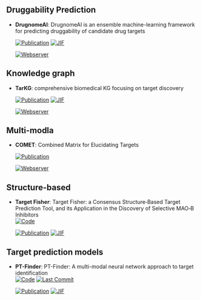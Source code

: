 

## **Druggability Prediction**


- **DrugnomeAI**: DrugnomeAI is an ensemble machine-learning framework for predicting druggability of candidate drug targets  

    [![Publication](https://img.shields.io/badge/Publication-Citations:24-blue?style=for-the-badge&logo=bookstack)](https://doi.org/10.1038/s42003-022-04245-4) 
    [![JIF](https://img.shields.io/badge/Impact_Factor-5.20-purple?style=for-the-badge&logo=academia)](https://doi.org/10.1038/s42003-022-04245-4)

    [![Webserver](https://img.shields.io/badge/Webserver-online-brightgreen?style=for-the-badge&logo=cachet&logoColor=65FF8F)](http://drugnomeai.public.cgr.astrazeneca.com/) 

## **Knowledge graph**


- **TarKG**: comprehensive biomedical KG focusing on target discovery  

    [![Publication](https://img.shields.io/badge/Publication-Citations:0-blue?style=for-the-badge&logo=bookstack)](https://doi.org/10.1093/bioinformatics%2Fbtae598) 
    [![JIF](https://img.shields.io/badge/Impact_Factor-4.40-purple?style=for-the-badge&logo=academia)](https://doi.org/10.1093/bioinformatics%2Fbtae598)

    [![Webserver](https://img.shields.io/badge/Webserver-online-brightgreen?style=for-the-badge&logo=cachet&logoColor=65FF8F)](https://tarkg.ddtmlab.org) 

## **Multi-modla**


- **COMET**: Combined Matrix for Elucidating Targets  

    [![Publication](https://img.shields.io/badge/Publication-Citations:0-blue?style=for-the-badge&logo=bookstack)](https://doi.org/10.48550/arXiv.2412.02471) 

    [![Webserver](https://img.shields.io/badge/Webserver-online-brightgreen?style=for-the-badge&logo=cachet&logoColor=65FF8F)](https://www.pdbbind-plus.org.cn/comet) 

## **Structure-based**


- **Target Fisher**: Target Fisher: a Consensus Structure‐Based Target Prediction Tool, and its Application in the Discovery of Selective MAO‐B Inhibitors  
    [![Code](https://img.shields.io/badge/Code-Repository-blue?style=for-the-badge)](https://gqc.quimica.unlp.edu.ar/targetfisher/) 

    [![Publication](https://img.shields.io/badge/Publication-Citations:0-blue?style=for-the-badge&logo=bookstack)](https://doi.org/10.1002/chem.202401838) 
    [![JIF](https://img.shields.io/badge/Impact_Factor-3.90-purple?style=for-the-badge&logo=academia)](https://doi.org/10.1002/chem.202401838)


## **Target prediction models**


- **PT-Finder**: PT-Finder: A multi-modal neural network approach to target identification  
    [![Code](https://img.shields.io/github/stars/PT-Finder/PT-Finder?style=for-the-badge&logo=github)](https://github.com/PT-Finder/PT-Finder) 
    [![Last Commit](https://img.shields.io/github/last-commit/PT-Finder/PT-Finder?style=for-the-badge&logo=github)](https://github.com/PT-Finder/PT-Finder) 

    [![Publication](https://img.shields.io/badge/Publication-Citations:2-blue?style=for-the-badge&logo=bookstack)](https://doi.org/10.1016/j.compbiomed.2024.108444) 
    [![JIF](https://img.shields.io/badge/Impact_Factor-7.00-purple?style=for-the-badge&logo=academia)](https://doi.org/10.1016/j.compbiomed.2024.108444)


